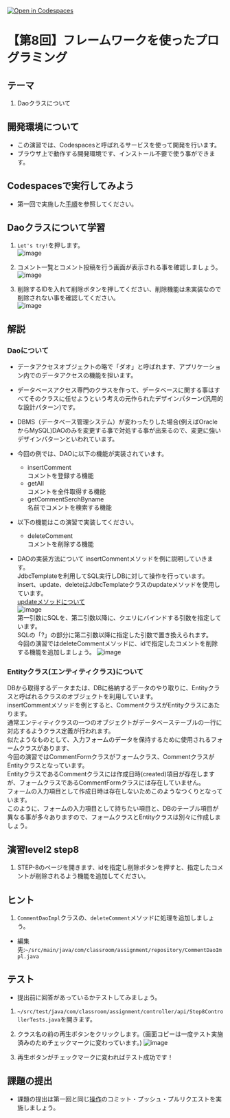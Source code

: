 [![Open in Codespaces](https://classroom.github.com/assets/launch-codespace-7f7980b617ed060a017424585567c406b6ee15c891e84e1186181d67ecf80aa0.svg)](https://classroom.github.com/open-in-codespaces?assignment_repo_id=12198921)
# 【第8回】フレームワークを使ったプログラミング
## テーマ
1.  Daoクラスについて

## 開発環境について
* この演習では、Codespacesと呼ばれるサービスを使って開発を行います。
* ブラウザ上で動作する開発環境です、インストール不要で使う事ができます。

## Codespacesで実行してみよう
* 第一回で実施した[手順](/Codespacesの実行手順.md)を参照してください。

## Daoクラスについて学習
1. `Let's try!`を押します。<br>
![image](https://user-images.githubusercontent.com/32722128/155145052-adbc34cd-bb78-4f5d-97db-fe83b8569988.png)

2. コメント一覧とコメント投稿を行う画面が表示される事を確認しましょう。<br>
![image](https://user-images.githubusercontent.com/32722128/155418950-029bc2f8-b417-423b-b530-2cd03e1f6023.png)

3. 削除するIDを入れて削除ボタンを押してください、削除機能は未実装なので削除されない事を確認してください。<br>
![image](https://user-images.githubusercontent.com/32722128/155418906-55f4d372-a55e-4acb-8e3d-4ffe192873d8.png)

## 解説
### Daoについて
* データアクセスオブジェクトの略で「ダオ」と呼ばれます、アプリケーション内でのデータアクセスの機能を担います。
* データベースアクセス専門のクラスを作って、データベースに関する事はすべてそのクラスに任せようという考えの元作られたデザインパターン(汎用的な設計パターン)です。
* DBMS（データベース管理システム）が変わったりした場合(例えばOracleからMySQL)DAOのみを変更する事で対処する事が出来るので、変更に強いデザインパターンといわれています。  

* 今回の例では、DAOに以下の機能が実装されています。
  * insertComment  
    コメントを登録する機能
  * getAll  
    コメントを全件取得する機能
  * getCommentSerchByname  
    名前でコメントを検索する機能
* 以下の機能はこの演習で実装してください。
  * deleteComment  
    コメントを削除する機能
    
* DAOの実装方法について
insertCommentメソッドを例に説明していきます。  
JdbcTemplateを利用してSQL実行しDBに対して操作を行っています。  
insert、update、deleteはJdbcTemplateクラスのupdateメソッドを使用しています。  
[updateメソッドについて](https://spring.pleiades.io/spring-framework/docs/current/javadoc-api/org/springframework/jdbc/core/JdbcTemplate.html#update-java.lang.String-java.lang.Object...-  )  
![image](https://user-images.githubusercontent.com/32722128/155273449-e5e7e2b1-4e0b-4bf1-a8a8-6c265b428789.png)  
第一引数にSQLを、第二引数以降に、クエリにバインドする引数を指定しています。  
SQLの「?」の部分に第二引数以降に指定した引数で置き換えられます。  
今回の演習ではdeleteCommentメソッドに、idで指定したコメントを削除する機能を追加しましょう。
![image](https://user-images.githubusercontent.com/32722128/155274751-3b60450e-96ec-485e-a2a6-7a88248d60ba.png)

### Entityクラス(エンティティクラス)について
DBから取得するデータまたは、DBに格納するデータのやり取りに、Entityクラスと呼ばれるクラスのオブジェクトを利用しています。  
insertCommentメソッドを例とすると、CommentクラスがEntityクラスにあたります。  
通常エンティティクラスの一つのオブジェクトがデータベーステーブルの一行に対応するようクラス定義が行われます。  
似たようなものとして、入力フォームのデータを保持するために使用されるフォームクラスがあります、  
今回の演習ではCommentFormクラスがフォームクラス、CommentクラスがEntityクラスとなっています。  
EntityクラスであるCommentクラスには作成日時(created)項目が存在しますが、フォームクラスであるCommentFormクラスには存在していません。  
フォームの入力項目として作成日時は存在しないためこのようなつくりとなっています。  
このように、フォームの入力項目として持ちたい項目と、DBのテーブル項目が異なる事が多々ありますので、フォームクラスとEntityクラスは別々に作成しましょう。  

## 演習level2 step8
1. STEP-8のページを開きます、idを指定し削除ボタンを押すと、指定したコメントが削除されるよう機能を追加してください。<br>

## ヒント
1. `CommentDaoImpl`クラスの、`deleteComment`メソッドに処理を追加しましょう。
* 編集先:`~/src/main/java/com/classroom/assignment/repository/CommentDaoImpl.java`

## テスト
* 提出前に回答があっているかテストしてみましょう。

1. `~/src/test/java/com/classroom/assignment/controller/api/Step8ControllerTests.java`を開きます。

2. クラス名の前の再生ボタンをクリックします。(画面コピーは一度テスト実施済みのためチェックマークに変わっています。)
![image](https://user-images.githubusercontent.com/32722128/155289607-c5d098f7-e1ca-4479-bee0-366944d29393.png)

3. 再生ボタンがチェックマークに変わればテスト成功です！

## 課題の提出
* 課題の提出は第一回と同じ[操作](/課題の提出手順.md)のコミット・プッシュ・プルリクエストを実施しましょう。
